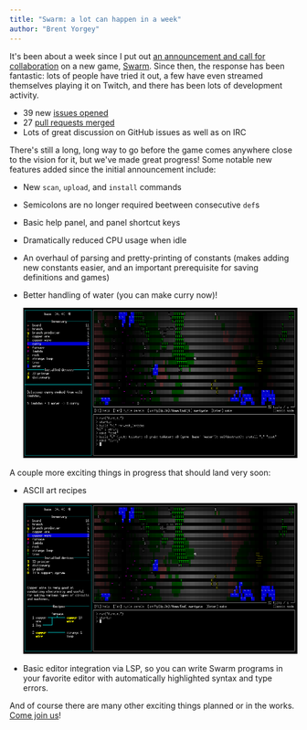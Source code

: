 ```yaml
---
title: "Swarm: a lot can happen in a week"
author: "Brent Yorgey"
---
```


It's been about a week since I put out [an announcement and call for
collaboration](https://byorgey.wordpress.com/2021/09/23/swarm-preview-and-call-for-collaboration/)
on a new game, [Swarm](https://github.com/swarm-game/swarm).  Since then,
the response has been fantastic: lots of people have tried it out, a
few have even streamed themselves playing it on Twitch, and there has
been lots of development activity.

- 39 new [issues opened](https://github.com/swarm-game/swarm/issues)
- 27 [pull requests merged](https://github.com/swarm-game/swarm/pulls?q=is%3Apr+is%3Aclosed)
- Lots of great discussion on GitHub issues as well as on IRC

There's still a long, long way to go before the game comes anywhere
close to the vision for it, but we've made great progress!  Some
notable new features added since the initial announcement include:

- New `scan`, `upload`, and `install` commands
- Semicolons are no longer required beetween consecutive `def`s
- Basic help panel, and panel shortcut keys
- Dramatically reduced CPU usage when idle
- An overhaul of parsing and pretty-printing of constants (makes
  adding new constants easier, and an important prerequisite for
  saving definitions and games)
- Better handling of water (you can make curry now)!

  [![](/images/curry.png)](https://github.com/swarm-game/swarm/blob/main/images/curry.png)

A couple more exciting things in progress that should land very soon:

- ASCII art recipes

  [![](/images/recipes.png)](https://github.com/swarm-game/swarm/blob/main/images/recipes.png)

- Basic editor integration via LSP, so you can write Swarm programs in
  your favorite editor with automatically highlighted syntax and type
  errors.

And of course there are many other exciting things planned or in the
works.  [Come join us](https://github.com/swarm-game/swarm/)!
